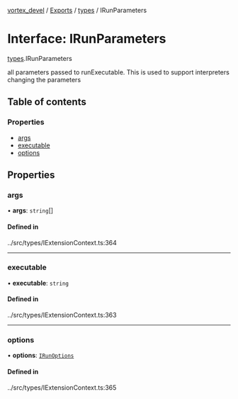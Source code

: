 [vortex_devel](../README.md) / [Exports](../modules.md) / [types](../modules/types.md) / IRunParameters

# Interface: IRunParameters

[types](../modules/types.md).IRunParameters

all parameters passed to runExecutable. This is used to support interpreters
changing the parameters

## Table of contents

### Properties

- [args](types.IRunParameters.md#args)
- [executable](types.IRunParameters.md#executable)
- [options](types.IRunParameters.md#options)

## Properties

### args

• **args**: `string`[]

#### Defined in

../src/types/IExtensionContext.ts:364

___

### executable

• **executable**: `string`

#### Defined in

../src/types/IExtensionContext.ts:363

___

### options

• **options**: [`IRunOptions`](types.IRunOptions.md)

#### Defined in

../src/types/IExtensionContext.ts:365
